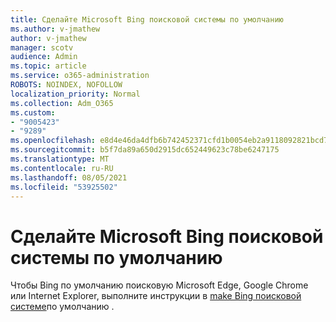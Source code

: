 ```yaml
---
title: Сделайте Microsoft Bing поисковой системы по умолчанию
ms.author: v-jmathew
author: v-jmathew
manager: scotv
audience: Admin
ms.topic: article
ms.service: o365-administration
ROBOTS: NOINDEX, NOFOLLOW
localization_priority: Normal
ms.collection: Adm_O365
ms.custom:
- "9005423"
- "9289"
ms.openlocfilehash: e8d4e46da4dfb6b742452371cfd1b0054eb2a9118092821bcd7b66ef4121d02f
ms.sourcegitcommit: b5f7da89a650d2915dc652449623c78be6247175
ms.translationtype: MT
ms.contentlocale: ru-RU
ms.lasthandoff: 08/05/2021
ms.locfileid: "53925502"
---
```

# <a name="make-microsoft-bing-your-default-search-engine"></a>Сделайте Microsoft Bing поисковой системы по умолчанию

Чтобы Bing по умолчанию поисковую Microsoft Edge, Google Chrome или Internet Explorer, выполните инструкции в [make Bing поисковой системе](https://go.microsoft.com/fwlink/?linkid=2148834)по умолчанию .
